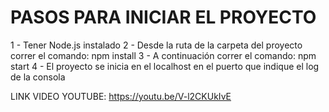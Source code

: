 # PASOS PARA INICIAR EL PROYECTO

1 - Tener Node.js instalado
2 - Desde la ruta de la carpeta del proyecto correr el comando: npm install
3 - A continuación correr el comando: npm start
4 - El proyecto se inicia en el localhost en el puerto que indique el log de la consola


LINK VIDEO YOUTUBE:
https://youtu.be/V-l2CKUkIvE